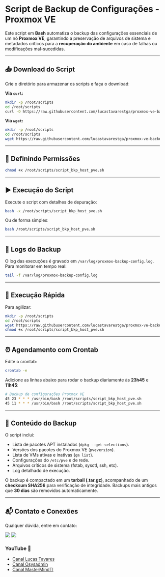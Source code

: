 # Script de Backup de Configurações - Proxmox VE

Este script em **Bash** automatiza o backup das configurações essenciais de um nó **Proxmox VE**, garantindo a preservação de arquivos de sistema e metadados críticos para a **recuperação do ambiente** em caso de falhas ou modificações mal-sucedidas.

---

## 📥 Download do Script

Crie o diretório para armazenar os scripts e faça o download:

**Via `curl`:**

```bash
mkdir -p /root/scripts
cd /root/scripts
curl -O https://raw.githubusercontent.com/lucastavarestga/proxmox-ve-backup-host/refs/heads/main/script_bkp_host_pve.sh
```

**Via `wget`:**

```bash
mkdir -p /root/scripts
cd /root/scripts
wget https://raw.githubusercontent.com/lucastavarestga/proxmox-ve-backup-host/refs/heads/main/script_bkp_host_pve.sh
```

---

## 🔑 Definindo Permissões

```bash
chmod +x /root/scripts/script_bkp_host_pve.sh
```

---

## ▶️ Execução do Script

Execute o script com detalhes de depuração:

```bash
bash -x /root/scripts/script_bkp_host_pve.sh
```

Ou de forma simples:

```bash
bash /root/scripts/script_bkp_host_pve.sh
```

---

## 📄 Logs do Backup

O log das execuções é gravado em `/var/log/proxmox-backup-config.log`.
Para monitorar em tempo real:

```bash
tail -f /var/log/proxmox-backup-config.log
```

---

## 🚀 Execução Rápida

Para agilizar:

```bash
mkdir -p /root/scripts
cd /root/scripts
wget https://raw.githubusercontent.com/lucastavarestga/proxmox-ve-backup-host/refs/heads/main/script_bkp_host_pve.sh
chmod +x /root/scripts/script_bkp_host_pve.sh
```

---

## ⏰ Agendamento com Crontab

Edite o crontab:

```bash
crontab -e
```

Adicione as linhas abaixo para rodar o backup diariamente às **23h45** e **11h45**:

```bash
# Backup de configurações Proxmox VE
45 23 * * * /usr/bin/bash /root/scripts/script_bkp_host_pve.sh
45 11 * * * /usr/bin/bash /root/scripts/script_bkp_host_pve.sh
```

---

## 📝 Conteúdo do Backup

O script inclui:

* Lista de pacotes APT instalados (`dpkg --get-selections`).
* Versões dos pacotes do Proxmox VE (`pveversion`).
* Lista de VMs ativas e inativas (`qm list`).
* Configurações do `/etc/pve` e de rede.
* Arquivos críticos de sistema (fstab, sysctl, ssh, etc).
* Log detalhado de execução.

O backup é compactado em um **tarball (.tar.gz)**, acompanhado de um **checksum SHA256** para verificação de integridade.
Backups mais antigos que **30 dias** são removidos automaticamente.

---

## 📬 Contato e Conexões

Qualquer dúvida, entre em contato:

<a href="mailto:lucastavarestga@gmail.com"><img src="https://img.shields.io/badge/Gmail-D14836?style=for-the-badge&logo=gmail&logoColor=white"></a> <a href="https://www.linkedin.com/in/lucastavarestga" target="_blank"><img src="https://img.shields.io/badge/-LinkedIn-0077B5?style=for-the-badge&logo=linkedin&logoColor=white"></a>

### YouTube 🎥

* [Canal Lucas Tavares](https://youtube.com/@lucastavaressoares)
* [Canal Osysadmin](https://youtube.com/@osysadmin)
* [Canal MasterMindTI](https://www.youtube.com/@mastermindti)
